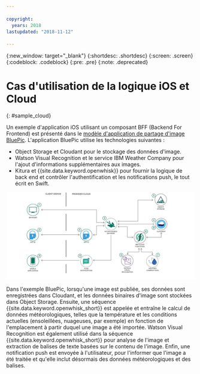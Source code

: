 ```yaml
---

copyright:
  years: 2018
lastupdated: "2018-11-12"

---
```

{:new_window: target="_blank"}
{:shortdesc: .shortdesc}
{:screen: .screen}
{:codeblock: .codeblock}
{:pre: .pre}
{:note: .deprecated}

# Cas d'utilisation de la logique iOS et Cloud
{: #sample_cloud}

Un exemple d'application iOS utilisant un composant BFF (Backend For Frontend) est présenté dans le [modèle d'application de partage d'image BluePic](https://github.com/IBM/BluePic). L'application BluePic utilise les technologies suivantes :

* Object Storage et Cloudant pour le stockage des données d'image.
* Watson Visual Recognition et le service IBM Weather Company pour l'ajout d'informations supplémentaires aux images.
* Kitura et {{site.data.keyword.openwhisk}} pour fournir la logique de back end et contrôler l'authentification et les notifications push, le tout écrit en Swift.

![BluePic](images/cloudlogic.png "Flux BluePic")

Dans l'exemple BluePic, lorsqu'une image est publiée, ses données sont enregistrées dans Cloudant, et les données binaires d'image sont stockées dans Object Storage. Ensuite, une séquence {{site.data.keyword.openwhisk_short}} est appelée et entraîne le calcul de données météorologiques, telles que la température et les conditions actuelles (ensoleillées, nuageuses, par exemple) en fonction de l'emplacement à partir duquel une image a été importée. Watson Visual Recognition est également utilisé dans la séquence {{site.data.keyword.openwhisk_short}} pour analyse de l'image et extraction de balises de texte basées sur le contenu de l'image. Enfin, une notification push est envoyée à l'utilisateur, pour l'informer que l'image a été traitée et qu'elle inclut désormais des données météorologiques et des balises.
